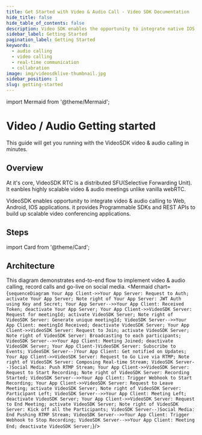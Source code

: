 ```yaml
---
title: Get Started with Video & Audio Call - Video SDK Documentation
hide_title: false
hide_table_of_contents: false
description: Video SDK enables the opportunity to integrate native IOS, Android & Web SDKs to add live video & audio conferencing to your applications.
sidebar_label: Getting Started
pagination_label: Getting Started
keywords:
  - audio calling
  - video calling
  - real-time communication
  - collabration
image: img/videosdklive-thumbnail.jpg
sidebar_position: 1
slug: getting-started
---
```


import Mermaid from '@theme/Mermaid';

# Video / Audio Getting started

This guide will get you running with the VideoSDK video & audio calling in minutes.

## Overview

At it's core, VideoSDK RTC is a distributed SFU(Selective Forwarding Unit). It eanbles highly scalable video & audio meetings unlike vanilla webRTC.

VideoSDK enables opportunity to integrate video & audio calling to Web, Android, IOS applications. it provides Programmable SDKs and REST APIs to build up scalable video conferencing applications.

## Steps

import Card from '@theme/Card';

<div class="container guide-steps-block">
  <div class="row ">
    <div class="col col--6">
      <Card heading="1. Signup & Create API Key" link="/javascript/guide/video-and-audio-calling-api-sdk/signup-and-create-api" description="Generate Your API Key frmo Video SDK Dashboard" />
    </div>
     <div class="col col--6">
      <Card heading="2. Client Setup" link="/javascript/guide/video-and-audio-calling-api-sdk/supported-platforms" description="SDK Integration with client" />
    </div>
  </div>
  <div class="row ">
   <div class="col col--6" >
      <Card heading="3. Server Setup" link="/javascript/guide/video-and-audio-calling-api-sdk/server-setup" description="Setup secured authentication via server"  />
    </div>
    <div class="col col--6">
      <Card heading="4. Quick Start" link="/javascript/guide/video-and-audio-calling-api-sdk/features/start-join-meeting" description="Get started with JS SDK from the scratch" />
    </div>
  </div>
  <div class="row ">
   <div class="col col--6" >
      <Card heading="5. Basic Features" link="/javascript/guide/video-and-audio-calling-api-sdk/server-setup" description="Setup secured authentication via server"  />
    </div>
    <div class="col col--6">
      <Card heading="6. Advanced Features" link="/javascript/guide/video-and-audio-calling-api-sdk/features/start-join-meeting" description="Get started with JS SDK from the scratch" />
    </div>
  </div>
</div>

## Architecture

This diagram demonstrates end-to-end flow to implement video & audio calling, record calls and go-live on social media.
<Mermaid chart={`sequenceDiagram Your App Client->>Your App Server: Request to Auth; activate Your App Server; Note right of Your App Server: JWT Auth using Key and Secret; Your App Server-->>Your App Client: Received Token; deactivate Your App Server; Your App Client->>VideoSDK Server: Request for meetingId; activate VideoSDK Server; Note right of VideoSDK Server: Generate unique meetingId; VideoSDK Server-->>Your App Client: meetingId Received; deactivate VideoSDK Server; Your App Client->>VideoSDK Server: Request to Join; activate VideoSDK Server; Note right of VideoSDK Server: Broadcasting to each participants; VideoSDK Server-->>Your App Client: Meeting Joined; deactivate VideoSDK Server; Your App Client-)VideoSDK Server: Subscribe to Events; VideoSDK Server--)Your App Client: Get notified on Updates; Your App Client->>VideoSDK Server: Request to Go Live via RTMP; Note right of VideoSDK Server: Composing Real-time Stream; VideoSDK Server--)Social Media: Push RTMP Stream; Your App Client->>VideoSDK Server: Request to Start Recording; Note right of VideoSDK Server: Recording Started; VideoSDK Server-->>Your App Client: Trigger Webhook to Start Recording; Your App Client->>VideoSDK Server: Request to Leave Meeting; activate VideoSDK Server; Note right of VideoSDK Server: Participant Left; VideoSDK Server-->>Your App Client: Meeting Left; deactivate VideoSDK Server; Your App Client->>VideoSDK Server: Request to End Meeting; activate VideoSDK Server; Note right of VideoSDK Server: Kick off all the Participants; VideoSDK Server--)Social Media: End Pushing RTMP Stream; VideoSDK Server-->>Your App Client: Trigger Webhook to Stop Recording; VideoSDK Server-->>Your App Client: Meeting End; deactivate VideoSDK Server;`}/>

